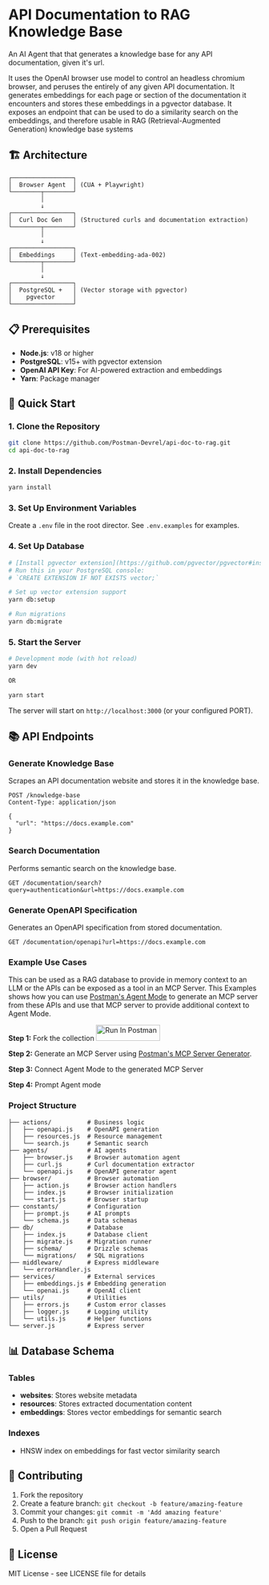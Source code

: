# API Documentation to RAG Knowledge Base

An AI Agent that that generates a knowledge base for any API documentation, given it's url.

It uses the OpenAI browser use model to control an headless chromium browser, and peruses the entirely of any given API documentation. It generates embeddings for each page or section of the documentation it encounters and stores these embeddings in a pgvector database. It exposes an endpoint that can be used to do a similarity search on the embeddings, and therefore usable in RAG (Retrieval-Augmented Generation) knowledge base systems

## 🏗️ Architecture

```
┌─────────────────┐
│  Browser Agent  │ (CUA + Playwright)
└────────┬────────┘
         │
         ↓
┌─────────────────┐
│  Curl Doc Gen   │ (Structured curls and documentation extraction)
└────────┬────────┘
         │
         ↓
┌─────────────────┐
│  Embeddings     │ (Text-embedding-ada-002)
└────────┬────────┘
         │
         ↓
┌─────────────────┐
│  PostgreSQL +   │ (Vector storage with pgvector)
│    pgvector     │
└─────────────────┘
```

## 📋 Prerequisites

- **Node.js**: v18 or higher
- **PostgreSQL**: v15+ with pgvector extension
- **OpenAI API Key**: For AI-powered extraction and embeddings
- **Yarn**: Package manager

## 🚀 Quick Start

### 1. Clone the Repository

```bash
git clone https://github.com/Postman-Devrel/api-doc-to-rag.git
cd api-doc-to-rag
```

### 2. Install Dependencies

```bash
yarn install
```

### 3. Set Up Environment Variables

Create a `.env` file in the root director. See `.env.examples` for examples.

### 4. Set Up Database

```bash
# [Install pgvector extension](https://github.com/pgvector/pgvector#installation) in PostgreSQL
# Run this in your PostgreSQL console:
# `CREATE EXTENSION IF NOT EXISTS vector;`

# Set up vector extension support
yarn db:setup

# Run migrations
yarn db:migrate
```

### 5. Start the Server

```bash
# Development mode (with hot reload)
yarn dev

OR

yarn start
```

The server will start on `http://localhost:3000` (or your configured PORT).

## 📚 API Endpoints

### Generate Knowledge Base

Scrapes an API documentation website and stores it in the knowledge base.

```http
POST /knowledge-base
Content-Type: application/json

{
  "url": "https://docs.example.com"
}
```

### Search Documentation

Performs semantic search on the knowledge base.

```http
GET /documentation/search?query=authentication&url=https://docs.example.com
```

### Generate OpenAPI Specification

Generates an OpenAPI specification from stored documentation.

```http
GET /documentation/openapi?url=https://docs.example.com
```

### Example Use Cases

This can be used as a RAG database to provide in memory context to an LLM or the APIs can be exposed as a tool in an MCP Server.
This Examples shows how you can use [Postman's Agent Mode](https://www.postman.com/product/agent-mode/) to generate an MCP server from these APIs and use that MCP server to provide additional context to Agent Mode.

**Step 1:** Fork the collection [<img src="https://run.pstmn.io/button.svg" alt="Run In Postman" style="width: 128px; height: 32px;">](https://god.gw.postman.com/run-collection/21505573-fb56bc16-9711-47c8-8cfc-f13de56ba0d2?action=collection%2Ffork&source=rip_markdown&collection-url=entityId%3D21505573-fb56bc16-9711-47c8-8cfc-f13de56ba0d2%26entityType%3Dcollection%26workspaceId%3D1ee78290-27f9-489e-8c05-6ba1885fa187)

**Step 2:** Generate an MCP Server using [Postman's MCP Server Generator](https://www.postman.com/explore/mcp-generator).

**Step 3:** Connect Agent Mode to the generated MCP Server

**Step 4:** Prompt Agent mode

### Project Structure

```
├── actions/          # Business logic
│   ├── openapi.js    # OpenAPI generation
│   ├── resources.js  # Resource management
│   └── search.js     # Semantic search
├── agents/           # AI agents
│   ├── browser.js    # Browser automation agent
│   ├── curl.js       # Curl documentation extractor
│   └── openapi.js    # OpenAPI generator agent
├── browser/          # Browser automation
│   ├── action.js     # Browser action handlers
│   ├── index.js      # Browser initialization
│   └── start.js      # Browser startup
├── constants/        # Configuration
│   ├── prompt.js     # AI prompts
│   └── schema.js     # Data schemas
├── db/               # Database
│   ├── index.js      # Database client
│   ├── migrate.js    # Migration runner
│   ├── schema/       # Drizzle schemas
│   └── migrations/   # SQL migrations
├── middleware/       # Express middleware
│   └── errorHandler.js
├── services/         # External services
│   ├── embeddings.js # Embedding generation
│   └── openai.js     # OpenAI client
├── utils/            # Utilities
│   ├── errors.js     # Custom error classes
│   ├── logger.js     # Logging utility
│   └── utils.js      # Helper functions
└── server.js         # Express server
```

## 📊 Database Schema

### Tables

- **websites**: Stores website metadata
- **resources**: Stores extracted documentation content
- **embeddings**: Stores vector embeddings for semantic search

### Indexes

- HNSW index on embeddings for fast vector similarity search

## 🤝 Contributing

1. Fork the repository
2. Create a feature branch: `git checkout -b feature/amazing-feature`
3. Commit your changes: `git commit -m 'Add amazing feature'`
4. Push to the branch: `git push origin feature/amazing-feature`
5. Open a Pull Request

## 📄 License

MIT License - see LICENSE file for details
